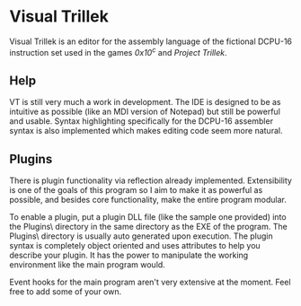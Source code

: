 Visual Trillek
=============

Visual Trillek is an editor for the assembly language of the fictional DCPU-16 instruction set used in the games *0x10<sup>c</sup>* and *Project Trillek*.

Help
----

VT is still very much a work in development. The IDE is designed to be as intuitive as possible (like an MDI version of Notepad) but still be powerful and usable. Syntax highlighting specifically for the DCPU-16 assembler syntax is also implemented which makes editing code seem more natural.

Plugins
-------

There is plugin functionality via reflection already implemented. Extensibility is one of the goals of this program so I aim to make it as powerful as possible, and besides core functionality, make the entire program modular.

To enable a plugin, put a plugin DLL file (like the sample one provided) into the Plugins\ directory in the same directory as the EXE of the program. The Plugins\ directory is usually auto generated upon execution. The plugin syntax is completely object oriented and uses attributes to help you describe your plugin. It has the power to manipulate the working environment like the main program would.

Event hooks for the main program aren't very extensive at the moment. Feel free to add some of your own.
